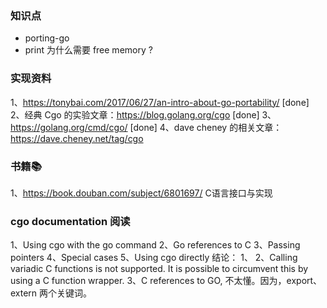 ### 知识点
- porting-go 
- print 为什么需要 free memory ?


### 实现资料
1、https://tonybai.com/2017/06/27/an-intro-about-go-portability/ [done]
2、经典 Cgo 的实验文章：https://blog.golang.org/cgo [done]
3、https://golang.org/cmd/cgo/    [done]
4、dave cheney 的相关文章：https://dave.cheney.net/tag/cgo


### 书籍📚
1、https://book.douban.com/subject/6801697/  C语言接口与实现


### cgo documentation 阅读
1、Using cgo with the go command 
2、Go references to C 
3、Passing pointers 
4、Special cases 
5、Using cgo directly 
结论：
1、
2、Calling variadic C functions is not supported. It is possible to circumvent this by using a C function wrapper.
3、C references to GO, 不太懂。因为，export、extern 两个关键词。 
